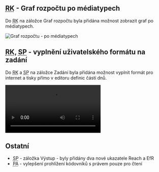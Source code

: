 ﻿---
categories: [fenix]
layout: fenix
---
## <abbr title="Reachové křivky">RK</abbr> - Graf rozpočtu po médiatypech
Do <abbr title="Reachové křivky">RK</abbr> na záložce Graf rozpočtu byla přidána možnost zobrazit graf po médiatypech.

![Graf rozpočtu - po médiatypech]({{site.url}}/data/rcgrafrozpoctupomediatypech2.png "Graf rozpočtu - po médiatypech")

## <abbr title="Reachové křivky">RK</abbr>, <abbr title="Strategický plán">SP</abbr> - vyplnění uživatelského formátu na zadání
Do <abbr title="Reachové křivky">RK</abbr> a <abbr title="Strategický plán">SP</abbr>
na záložce Zadání byla přidána možnost vyplnit formát pro internet a tisky přímo v editoru definic částí dnů.

<video src="{{site.url}}/data/formatrucne.mp4" type="video/mp4" controls>Uživatelské formáty</video>

## Ostatní
<ul>
<li><abbr title="Strategický plán">SP</abbr> - záložka Výstup - byly přidány dva nové ukazatele Reach a EfR</li>
<li><abbr title="Postanalýza">PA</abbr> - vylepšení prohlížení kódovníků s právem pouze pro čtení</li>
</ul>
